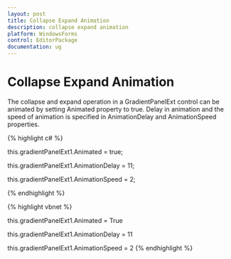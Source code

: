 ```yaml
---
layout: post
title: Collapse Expand Animation
description: collapse expand animation
platform: WindowsForms
control: EditorPackage 
documentation: ug
---
```

# Collapse Expand Animation

The collapse and expand operation in a GradientPanelExt control can be animated by setting Animated property to true. Delay in animation and the speed of animation is specified in AnimationDelay and AnimationSpeed properties.



{% highlight c# %}

this.gradientPanelExt1.Animated = true;

this.gradientPanelExt1.AnimationDelay = 11;

this.gradientPanelExt1.AnimationSpeed = 2;

{% endhighlight  %}

{% highlight vbnet %}



this.gradientPanelExt1.Animated = True

this.gradientPanelExt1.AnimationDelay = 11

this.gradientPanelExt1.AnimationSpeed = 2
{% endhighlight  %}